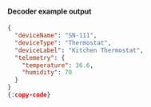 #### Decoder example output

```json
{
  "deviceName": "SN-111",
  "deviceType": "Thermostat",
  "deviceLabel": "Kitchen Thermostat",
  "telemetry": {
    "temperature": 36.6,
    "humidity": 70
  }
}
{:copy-code}
```

<br>
<br>
